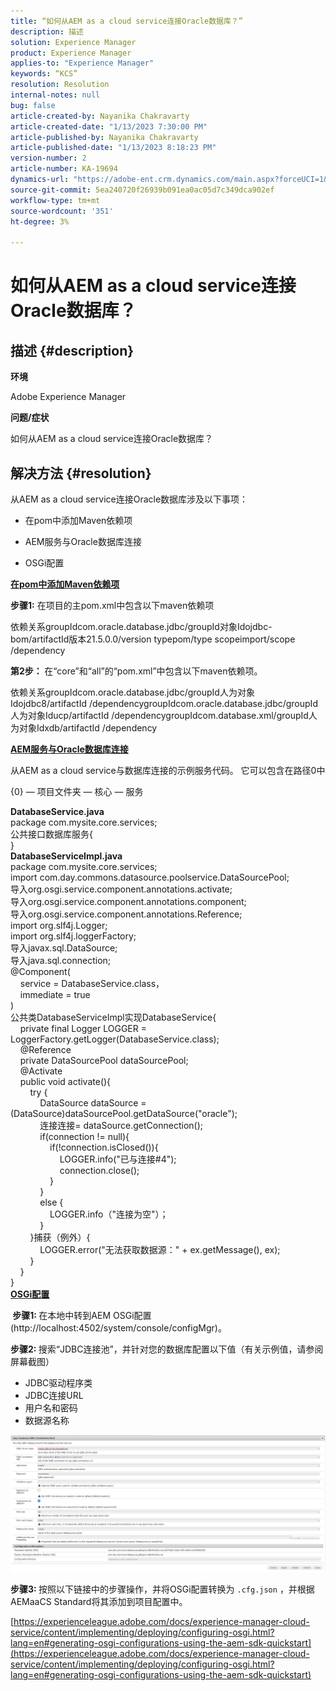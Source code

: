 ```yaml
---
title: “如何从AEM as a cloud service连接Oracle数据库？”
description: 描述
solution: Experience Manager
product: Experience Manager
applies-to: "Experience Manager"
keywords: “KCS”
resolution: Resolution
internal-notes: null
bug: false
article-created-by: Nayanika Chakravarty
article-created-date: "1/13/2023 7:30:00 PM"
article-published-by: Nayanika Chakravarty
article-published-date: "1/13/2023 8:18:23 PM"
version-number: 2
article-number: KA-19694
dynamics-url: "https://adobe-ent.crm.dynamics.com/main.aspx?forceUCI=1&pagetype=entityrecord&etn=knowledgearticle&id=0287e5a8-7893-ed11-aad1-6045bd006c82"
source-git-commit: 5ea240720f26939b091ea0ac05d7c349dca902ef
workflow-type: tm+mt
source-wordcount: '351'
ht-degree: 3%

---
```


# 如何从AEM as a cloud service连接Oracle数据库？

## 描述 {#description}


<b>环境</b>

Adobe Experience Manager

<b>问题/症状</b>

如何从AEM as a cloud service连接Oracle数据库？


## 解决方法 {#resolution}


从AEM as a cloud service连接Oracle数据库涉及以下事项：

- 在pom中添加Maven依赖项

- AEM服务与Oracle数据库连接

- OSGi配置

<u><b>在pom中添加Maven依赖项</b></u>

<b>步骤1:</b> 在项目的主pom.xml中包含以下maven依赖项

依赖关系groupIdcom.oracle.database.jdbc/groupId对象Idojdbc-bom/artifactId版本21.5.0.0/version typepom/type scopeimport/scope /dependency

<b>第2步： </b>在“core”和“all”的“pom.xml”中包含以下maven依赖项。

依赖关系groupIdcom.oracle.database.jdbc/groupId人为对象Idojdbc8/artifactId /dependencygroupIdcom.oracle.database.jdbc/groupId人为对象Iducp/artifactId /dependencygroupIdcom.database.xml/groupId人为对象Idxdb/artifactId /dependency

<u><b>AEM服务与Oracle数据库连接</b></u>

从AEM as a cloud service与数据库连接的示例服务代码。 它可以包含在路径0中

{0} — 项目文件夹 — 核心 — 服务

<b>DatabaseService.java</b>
<br>package com.mysite.core.services; <br>公共接口数据库服务{<br>}<br>
<b>DatabaseServiceImpl.java</b>
<br>package com.mysite.core.services; <br>import com.day.commons.datasource.poolservice.DataSourcePool;<br>导入org.osgi.service.component.annotations.activate;<br>导入org.osgi.service.component.annotations.component;<br>导入org.osgi.service.component.annotations.Reference;<br>import org.slf4j.Logger;<br>import org.slf4j.loggerFactory; <br>导入javax.sql.DataSource;<br>导入java.sql.connection; <br>@Component(<br>    service = DatabaseService.class，<br>    immediate = true<br>)<br>公共类DatabaseServiceImpl实现DatabaseService{ <br>    private final Logger LOGGER = LoggerFactory.getLogger(DatabaseService.class); <br>    @Reference<br>    private DataSourcePool dataSourcePool; <br>    @Activate<br>    public void activate(){ <br>        try {<br>            DataSource dataSource =(DataSource)dataSourcePool.getDataSource(&quot;oracle&quot;);<br>            连接连接= dataSource.getConnection(); <br>            if(connection != null){<br>                if(!connection.isClosed()){<br>                    LOGGER.info(&quot;已与连接#4&quot;);<br>                    connection.close();<br>                }<br>            }<br>            else {<br>                LOGGER.info（&quot;连接为空&quot;）；<br>            }<br>        }捕获（例外）{<br>            LOGGER.error(&quot;无法获取数据源：&quot; + ex.getMessage(), ex);<br>        }<br>    }<br>}<br>
<u><b>OSGi配置</b></u>

<b> 步骤1: </b>在本地中转到AEM OSGi配置(http://localhost:4502/system/console/configMgr)。

<b>步骤2: </b>搜索“JDBC连接池”，并针对您的数据库配置以下值（有关示例值，请参阅屏幕截图）

- JDBC驱动程序类
- JDBC连接URL
- 用户名和密码
- 数据源名称


![](assets/265e1a49-24dc-ec11-a7b6-0022480b073d.png)

<b>步骤3: </b>按照以下链接中的步骤操作，并将OSGi配置转换为 `.cfg.json` ，并根据AEMaaCS Standard将其添加到项目配置中。

[https://experienceleague.adobe.com/docs/experience-manager-cloud-service/content/implementing/deploying/configuring-osgi.html?lang=en#generating-osgi-configurations-using-the-aem-sdk-quickstart](https://experienceleague.adobe.com/docs/experience-manager-cloud-service/content/implementing/deploying/configuring-osgi.html?lang=en#generating-osgi-configurations-using-the-aem-sdk-quickstart)




